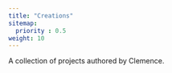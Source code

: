 ```yaml
---
title: "Creations"
sitemap:
  priority : 0.5
weight: 10
---
```

<p>A collection of projects authored by Clemence.</p>
